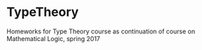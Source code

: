# TypeTheory
Homeworks for Type Theory course as continuation of course on Mathematical Logic, spring 2017
